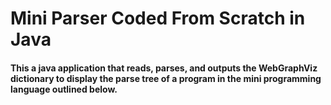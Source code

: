 # Mini Parser Coded From Scratch in Java

#### This a java application that reads, parses, and outputs the WebGraphViz dictionary to display the parse tree of a program in the mini programming language outlined below.


